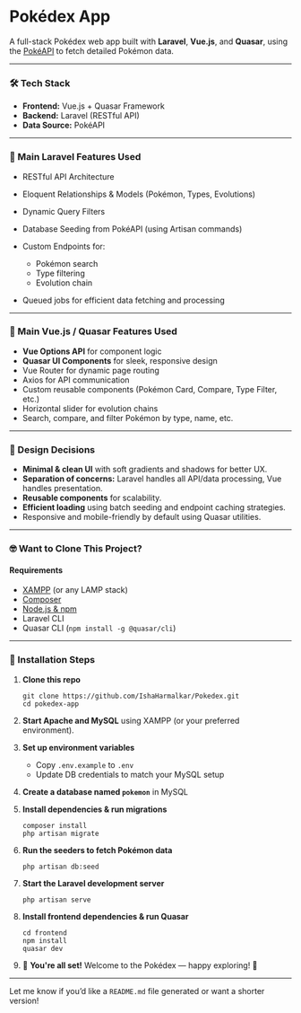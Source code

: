 # Pokédex App

A full-stack Pokédex web app built with **Laravel**, **Vue.js**, and **Quasar**, using the [PokéAPI](https://pokeapi.co/) to fetch detailed Pokémon data.

---

### 🛠️ Tech Stack

- **Frontend:** Vue.js + Quasar Framework
- **Backend:** Laravel (RESTful API)
- **Data Source:** PokéAPI

---

### 🚀 Main Laravel Features Used

- RESTful API Architecture
- Eloquent Relationships & Models (Pokémon, Types, Evolutions)
- Dynamic Query Filters
- Database Seeding from PokéAPI (using Artisan commands)
- Custom Endpoints for:

  - Pokémon search
  - Type filtering
  - Evolution chain

- Queued jobs for efficient data fetching and processing

---

### 🎨 Main Vue.js / Quasar Features Used

- **Vue Options API** for component logic
- **Quasar UI Components** for sleek, responsive design
- Vue Router for dynamic page routing
- Axios for API communication
- Custom reusable components (Pokémon Card, Compare, Type Filter, etc.)
- Horizontal slider for evolution chains
- Search, compare, and filter Pokémon by type, name, etc.

---

### 🧠 Design Decisions

- **Minimal & clean UI** with soft gradients and shadows for better UX.
- **Separation of concerns:** Laravel handles all API/data processing, Vue handles presentation.
- **Reusable components** for scalability.
- **Efficient loading** using batch seeding and endpoint caching strategies.
- Responsive and mobile-friendly by default using Quasar utilities.

---

### 🤓 Want to Clone This Project?

#### Requirements

- [XAMPP](https://www.apachefriends.org/index.html) (or any LAMP stack)
- [Composer](https://getcomposer.org/)
- [Node.js & npm](https://nodejs.org/)
- Laravel CLI
- Quasar CLI (`npm install -g @quasar/cli`)

---

### 🧩 Installation Steps

1. **Clone this repo**

   ```
   git clone https://github.com/IshaHarmalkar/Pokedex.git
   cd pokedex-app
   ```

2. **Start Apache and MySQL** using XAMPP (or your preferred environment).

3. **Set up environment variables**

   - Copy `.env.example` to `.env`
   - Update DB credentials to match your MySQL setup

4. **Create a database named `pokemon`** in MySQL

5. **Install dependencies & run migrations**

   ```
   composer install
   php artisan migrate
   ```

6. **Run the seeders to fetch Pokémon data**

   ```
   php artisan db:seed
   ```

7. **Start the Laravel development server**

   ```
   php artisan serve
   ```

8. **Install frontend dependencies & run Quasar**

   ```
   cd frontend
   npm install
   quasar dev
   ```

9. 🎉 **You're all set!** Welcome to the Pokédex — happy exploring! 🐾

---

Let me know if you’d like a `README.md` file generated or want a shorter version!
